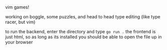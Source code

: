vim games!

working on boggle, some puzzles, and head to head type editing (like type racer, but vim) 

to run the backend, enter the directory and type `go run .`
the frontend is just html, so as long as its installed you should be able to open the file up in your browser
